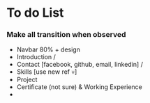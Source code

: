 # To do List
### Make all transition when observed
- Navbar 80% + design
- Introduction /
- Contact [facebook, github, email, linkedin] /
- Skills [use new ref 💀]
- Project
- Certificate (not sure) & Working Experience
- 